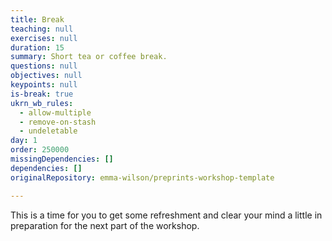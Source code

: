 ```yaml
---
title: Break
teaching: null
exercises: null
duration: 15
summary: Short tea or coffee break.
questions: null
objectives: null
keypoints: null
is-break: true
ukrn_wb_rules:
  - allow-multiple
  - remove-on-stash
  - undeletable
day: 1
order: 250000
missingDependencies: []
dependencies: []
originalRepository: emma-wilson/preprints-workshop-template

---
```

This is a time for you to get some refreshment and clear your mind a little in preparation for the next part of the workshop.
